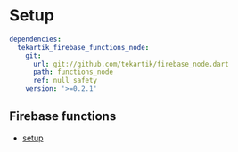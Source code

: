 # Setup

```yaml
dependencies:
  tekartik_firebase_functions_node:
    git:
      url: git://github.com/tekartik/firebase_node.dart
      path: functions_node
      ref: null_safety
    version: '>=0.2.1'
```

## Firebase functions

- [setup](doc/setup.md)
